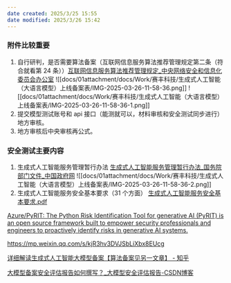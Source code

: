 ```yaml
---
date created: 2025/3/25 15:55
date modified: 2025/3/26 15:42
---
```

### 附件比较重要

1. 自行研判，是否需要算法备案（互联网信息服务算法推荐管理规定第二条（符合就看第 24 条））[互联网信息服务算法推荐管理规定_中央网络安全和信息化委员会办公室](https://www.cac.gov.cn/2022-01/04/c_1642894606364259.htm)
![[docs/01attachment/docs/Work/赛丰科技/生成式人工智能（大语言模型）上线备案表/IMG-2025-03-26-11-58-36.png]]
![[docs/01attachment/docs/Work/赛丰科技/生成式人工智能（大语言模型）上线备案表/IMG-2025-03-26-11-58-36-1.png]]
2. 提交模型测试账号和 api 接口（能测就可以，材料审核和安全测试同步进行）地方审核。
3. 地方审核后中央审核再公式。

### 安全测试主要内容

1. 生成式人工智能服务管理暂行办法
[生成式人工智能服务管理暂行办法_国务院部门文件_中国政府网](https://www.gov.cn/zhengce/zhengceku/202307/content_6891752.htm)
![[docs/01attachment/docs/Work/赛丰科技/生成式人工智能（大语言模型）上线备案表/IMG-2025-03-26-11-58-36-2.png]]
2. 生成式人工智能服务安全基本要求（31 个方面）
[生成式人工智能服务安全基本要求.pdf](https://www.tc260.org.cn/upload/2024-03-01/1709282398070082466.pdf)

[Azure/PyRIT: The Python Risk Identification Tool for generative AI (PyRIT) is an open source framework built to empower security professionals and engineers to proactively identify risks in generative AI systems.](https://github.com/Azure/PyRIT?tab=readme-ov-file)

https://mp.weixin.qq.com/s/kjR3hv3DVJSbLiXbx8EUcg

[详细解读生成式人工智能大模型备案【算法备案见另一文章】 - 知乎](https://zhuanlan.zhihu.com/p/22172267158)

[大模型备案安全评估报告如何撰写？_大模型安全评估报告-CSDN博客](https://blog.csdn.net/2401_87170130/article/details/142354106)

